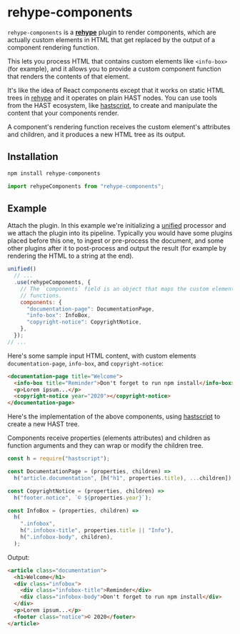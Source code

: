 # rehype-components

`rehype-components` is a [**rehype**][rehype] plugin to render components, which
are actually custom elements in HTML that get replaced by the output of a
component rendering function.

This lets you process HTML that contains custom elements like `<info-box>` (for
example), and it allows you to provide a custom component function that renders
the contents of that element.

It's like the idea of React components except that it works on static HTML trees
in [rehype][] and it operates on plain HAST nodes. You can use tools from the
HAST ecosystem, like [hastscript][], to create and manipulate the content that
your components render.

A component's rendering function receives the custom element's attributes and
children, and it produces a new HTML tree as its output.

## Installation

```sh
npm install rehype-components
```

```js
import rehypeComponents from "rehype-components";
```

## Example

Attach the plugin. In this example we're initializing a [unified][] processor
and we attach the plugin into its pipeline. Typically you would have some
plugins placed before this one, to ingest or pre-process the document, and some
other plugins after it to post-process and output the result (for example by
rendering the HTML to a string at the end).

```js
unified()
  // ...
  .use(rehypeComponents, {
    // The `components` field is an object that maps the custom element names to their component rendering
    // functions.
    components: {
      "documentation-page": DocumentationPage,
      "info-box": InfoBox,
      "copyright-notice": CopyrightNotice,
    },
  });
// ...
```

Here's some sample input HTML content, with custom elements
`documentation-page`, `info-box`, and `copyright-notice`:

```html
<documentation-page title="Welcome">
  <info-box title="Reminder">Don't forget to run npm install</info-box>
  <p>Lorem ipsum...</p>
  <copyright-notice year="2020"></copyright-notice>
</documentation-page>
```

Here's the implementation of the above components, using [hastscript][] to
create a new HAST tree.

Components receive properties (elements attributes) and children as function
arguments and they can wrap or modify the children tree.

```js
const h = require("hastscript");

const DocumentationPage = (properties, children) =>
  h("article.documentation", [h("h1", properties.title), ...children]);

const CopyrightNotice = (properties, children) =>
  h("footer.notice", `© ${properties.year}`);

const InfoBox = (properties, children) =>
  h(
    ".infobox",
    h(".infobox-title", properties.title || "Info"),
    h(".infobox-body", children),
  );
```

Output:

```html
<article class="documentation">
  <h1>Welcome</h1>
  <div class="infobox">
    <div class="infobox-title">Reminder</div>
    <div class="infobox-body">Don't forget to run npm install</div>
  </div>
  <p>Lorem ipsum...</p>
  <footer class="notice">© 2020</footer>
</article>
```

[rehype]: https://github.com/rehypejs/rehype
[hastscript]: https://github.com/syntax-tree/hastscript
[unified]: https://github.com/unifiedjs/unified
